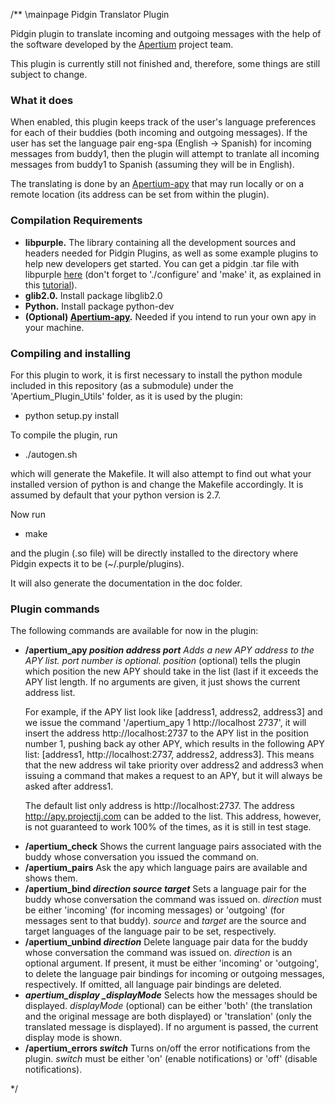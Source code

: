 /**
\mainpage Pidgin Translator Plugin

Pidgin plugin to translate incoming and outgoing messages with the help of the software developed by the <a href="http://www.apertium.org/">Apertium</a> project team.

This plugin is currently still not finished and, therefore, some things are still subject to change.

<h3><b>What it does</b></h3>

When enabled, this plugin keeps track of the user's language preferences for each of their buddies (both incoming and outgoing messages). If the user has set the language pair eng-spa (English -> Spanish) for incoming messages from buddy1, then the plugin will attempt to tranlate all incoming messages from buddy1 to Spanish (assuming they will be in English).

The translating is done by an <a href="http://wiki.apertium.org/wiki/Apy">Apertium-apy</a> that may run locally or on a remote location (its address can be set from within the plugin).

<h3><b>Compilation Requirements</b></h3>

<ul>
<li><b>libpurple.</b> The library containing all the development sources and headers needed for Pidgin Plugins, as well as some example plugins to help new developers get started. You can get a pidgin .tar file with libpurple <a href="http://sourceforge.net/projects/pidgin/">here</a> (don't forget to './configure' and 'make' it, as explained in this <a href="https://developer.pidgin.im/wiki/CHowTo/BasicPluginHowto">tutorial</a>).</li>

<li><b>glib2.0.</b> Install package libglib2.0</li>

<li><b>Python.</b> Install package python-dev</li>

<li><b>(Optional) <a href="http://wiki.apertium.org/wiki/Apy">Apertium-apy</a>.</b> Needed if you intend to run your own apy in your machine.</li>
</ul>

<h3><b>Compiling and installing</b></h3>

For this plugin to work, it is first necessary to install the python module included in this repository (as a submodule) under the 'Apertium_Plugin_Utils' folder, as it is used by the plugin:

<ul>
<li>python setup.py install</li>
</ul>

To compile the plugin, run

<ul>
<li>./autogen.sh</li>
</ul>

which will generate the Makefile. It will also attempt to find out what your installed version of python is and change the Makefile accordingly. It is assumed by default that your python version is 2.7.

Now run

<ul>
<li>make</li>
</ul>

and the plugin (.so file) will be directly installed to the directory where Pidgin expects it to be (~/.purple/plugins).

It will also generate the documentation in the doc folder.

<h3><b>Plugin commands</b></h3>

The following commands are available for now in the plugin:

<ul>
<li><b>/apertium_apy <em>position<em> <em>address</em> <em>port</em></b> Adds a new APY <em>address</em> to the APY list. <em>port</em> number is optional. </em>position</em> (optional) tells the plugin which position the new APY should take in the list (last if it exceeds the APY list length. If no arguments are given, it just shows the current address list.

For example, if the APY list look like [address1, address2, address3] and we issue the command '/apertium_apy 1 http://localhost 2737', it will insert the address http://localhost:2737 to the APY list in the position number 1, pushing back ay other APY, which results in the following APY list: [address1, http://localhost:2737, address2, address3]. This means that the new address wil take priority over address2 and address3 when issuing a command that makes a request to an APY, but it will always be asked after address1.

The default list only address is http://localhost:2737. The address http://apy.projectjj.com can be added to the list. This address, however, is not guaranteed to work 100% of the times, as it is still in test stage.</li>

<li><b>/apertium_check</b> Shows the current language pairs associated with the buddy whose conversation you issued the command on.</li>

<li><b>/apertium_pairs</b> Ask the apy which language pairs are available and shows them.</li>

<li><b>/apertium_bind <em>direction</em> <em>source</em> <em>target</em></b> Sets a language pair for the buddy whose conversation the command was issued on. <em>direction</em> must be either 'incoming' (for incoming messages) or 'outgoing' (for messages sent to that buddy). <em>source</em> and <em>target</em> are the source and target languages of the language pair to be set, respectively.</li>

<li><b>/apertium_unbind <em>direction</em></b> Delete language pair data for the buddy whose conversation the command was issued on. <em>direction</em> is an optional argument. If present, it must be either 'incoming' or 'outgoing', to delete the language pair bindings for incoming or outgoing messages, respectively. If omitted, all language pair bindings are deleted.</li>

<li><b><em>apertium_display _displayMode</em></b> Selects how the messages should be displayed. <em>displayMode</em> (optional) can be either 'both' (the translation and the original message are both displayed) or 'translation' (only the translated message is displayed). If no argument is passed, the current display mode is shown.</li>

<li><b>/apertium_errors <em>switch</em></b> Turns on/off the error notifications from the plugin. <em>switch</em> must be either 'on' (enable notifications) or 'off' (disable notifications).</li>
</ul>

*/
